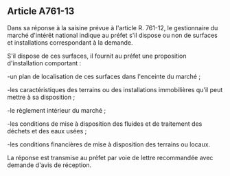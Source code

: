 Article A761-13
----
Dans sa réponse à la saisine prévue à l'article R. 761-12, le gestionnaire du
marché d'intérêt national indique au préfet s'il dispose ou non de surfaces et
installations correspondant à la demande.

S'il dispose de ces surfaces, il fournit au préfet une proposition
d'installation comportant :

-un plan de localisation de ces surfaces dans l'enceinte du marché ;

-les caractéristiques des terrains ou des installations immobilières qu'il peut
mettre à sa disposition ;

-le règlement intérieur du marché ;

-les conditions de mise à disposition des fluides et de traitement des déchets
et des eaux usées ;

-les conditions financières de mise à disposition des terrains ou locaux.

La réponse est transmise au préfet par voie de lettre recommandée avec demande
d'avis de réception.
